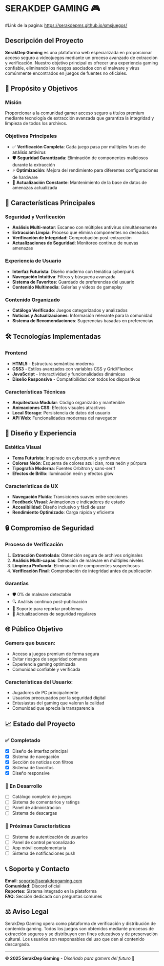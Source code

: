 # SERAKDEP GAMING 🎮

#Link de la pagina:
https://serakdepms.github.io/smsjuegos/

## Descripción del Proyecto

**SerakDep Gaming** es una plataforma web especializada en proporcionar acceso seguro a videojuegos mediante un proceso avanzado de extracción y verificación. Nuestro objetivo principal es ofrecer una experiencia gaming confiable, eliminando los riesgos asociados con el malware y virus comúnmente encontrados en juegos de fuentes no oficiales.

## 🎯 Propósito y Objetivos

### Misión
Proporcionar a la comunidad gamer acceso seguro a títulos premium mediante tecnología de extracción avanzada que garantiza la integridad y limpieza de todos los archivos.

### Objetivos Principales
- ✅ **Verificación Completa**: Cada juego pasa por múltiples fases de análisis antivirus
- 🛡️ **Seguridad Garantizada**: Eliminación de componentes maliciosos durante la extracción
- ⚡ **Optimización**: Mejora del rendimiento para diferentes configuraciones de hardware
- 🔄 **Actualización Constante**: Mantenimiento de la base de datos de amenazas actualizada

## 🚀 Características Principales

### Seguridad y Verificación
- **Análisis Multi-motor**: Escaneo con múltiples antivirus simultáneamente
- **Extracción Limpia**: Proceso que elimina componentes no deseados
- **Verificación de Integridad**: Comprobación post-extracción
- **Actualizaciones de Seguridad**: Monitoreo continuo de nuevas amenazas

### Experiencia de Usuario
- **Interfaz Futurista**: Diseño moderno con temática cyberpunk
- **Navegación Intuitiva**: Filtros y búsqueda avanzada
- **Sistema de Favoritos**: Guardado de preferencias del usuario
- **Contenido Multimedia**: Galerías y videos de gameplay

### Contenido Organizado
- **Catálogo Verificado**: Juegos categorizados y analizados
- **Noticias y Actualizaciones**: Información relevante para la comunidad
- **Sistema de Recomendaciones**: Sugerencias basadas en preferencias

## 🛠 Tecnologías Implementadas

### Frontend
- **HTML5** - Estructura semántica moderna
- **CSS3** - Estilos avanzados con variables CSS y Grid/Flexbox
- **JavaScript** - Interactividad y funcionalidades dinámicas
- **Diseño Responsive** - Compatibilidad con todos los dispositivos

### Características Técnicas
- **Arquitectura Modular**: Código organizado y mantenible
- **Animaciones CSS**: Efectos visuales atractivos
- **Local Storage**: Persistencia de datos del usuario
- **API Web**: Funcionalidades modernas del navegador


## 🎨 Diseño y Experiencia

### Estética Visual
- **Tema Futurista**: Inspirado en cyberpunk y synthwave
- **Colores Neón**: Esquema de colores azul cian, rosa neón y púrpura
- **Tipografía Moderna**: Fuentes Orbitron y sans-serif
- **Efectos de Brillo**: Iluminación neón y efectos glow

### Características de UX
- **Navegación Fluida**: Transiciones suaves entre secciones
- **Feedback Visual**: Animaciones e indicadores de estado
- **Accesibilidad**: Diseño inclusivo y fácil de usar
- **Rendimiento Optimizado**: Carga rápida y eficiente

## 🔒 Compromiso de Seguridad

### Proceso de Verificación
1. **Extracción Controlada**: Obtención segura de archivos originales
2. **Análisis Multi-capas**: Detección de malware en múltiples niveles
3. **Limpieza Profunda**: Eliminación de componentes sospechosos
4. **Verificación Final**: Comprobación de integridad antes de publicación

### Garantías
- 🛡️ 0% de malware detectable
- 🔍 Análisis continuo post-publicación
- 📧 Soporte para reportar problemas
- 🔄 Actualizaciones de seguridad regulares

## 🌐 Público Objetivo

### Gamers que buscan:
- Acceso a juegos premium de forma segura
- Evitar riesgos de seguridad comunes
- Experiencia gaming optimizada
- Comunidad confiable y verificada

### Características del Usuario:
- Jugadores de PC principalmente
- Usuarios preocupados por la seguridad digital
- Entusiastas del gaming que valoran la calidad
- Comunidad que aprecia la transparencia

## 📈 Estado del Proyecto

### ✅ Completado
- [x] Diseño de interfaz principal
- [x] Sistema de navegación
- [x] Sección de noticias con filtros
- [x] Sistema de favoritos
- [x] Diseño responsive

### 🚧 En Desarrollo
- [ ] Catálogo completo de juegos
- [ ] Sistema de comentarios y ratings
- [ ] Panel de administración
- [ ] Sistema de descargas

### 📅 Próximas Características
- [ ] Sistema de autenticación de usuarios
- [ ] Panel de control personalizado
- [ ] App móvil complementaria
- [ ] Sistema de notificaciones push

## 📞 Soporte y Contacto

**Email**: soporte@serakdepgaming.com  
**Comunidad**: Discord oficial  
**Reportes**: Sistema integrado en la plataforma  
**FAQ**: Sección dedicada con preguntas comunes

## ⚖️ Aviso Legal

SerakDep Gaming opera como plataforma de verificación y distribución de contenido gaming. Todos los juegos son obtenidos mediante procesos de extracción seguros y se distribuyen con fines educativos y de preservación cultural. Los usuarios son responsables del uso que den al contenido descargado.

---

**© 2025 SerakDep Gaming** - *Diseñado para gamers del futuro* 🚀
